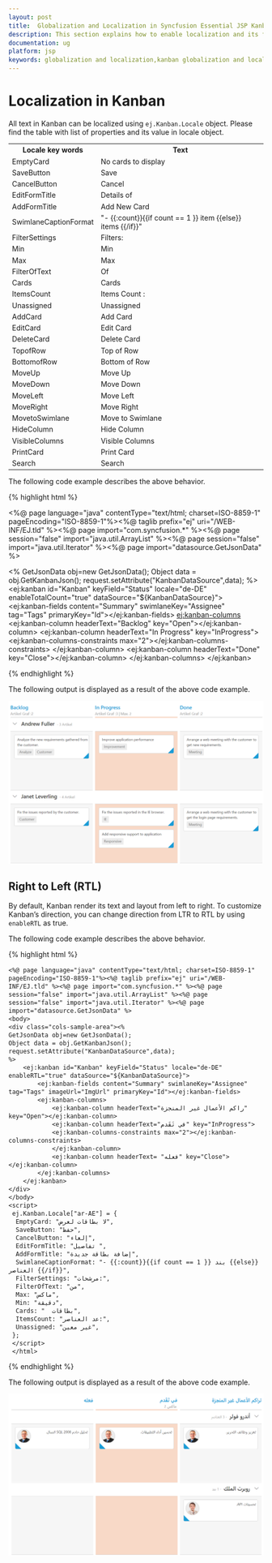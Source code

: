 ```yaml
---
layout: post
title:  Globalization and Localization in Syncfusion Essential JSP Kanban
description: This section explains how to enable localization and its functionalities using the Syncfusion JSP Kanban component.
documentation: ug
platform: jsp
keywords: globalization and localization,kanban globalization and localizationards
---
```


# Localization in Kanban

All text in Kanban can be localized using `ej.Kanban.Locale` object. Please find the table with list of properties and its value in locale object.

<table>
<tr>
<th>
Locale key words </th><th>
Text</th></tr>
<tr>
<td>
EmptyCard
</td><td>
No cards to display
</td></tr>
<tr>
<td>
SaveButton
</td><td>
Save
</td></tr>
<tr>
<td>
CancelButton
</td><td>
Cancel
</td></tr>
<tr>
<td>
EditFormTitle
</td><td>
Details of
</td></tr>
<tr>
<td>
AddFormTitle
</td><td>
Add New Card
</td></tr>
<tr>
<td>
SwimlaneCaptionFormat
</td><td>
"- {{:count}}{{if count == 1 }} item {{else}} items {{/if}}"
</td></tr>
<tr>
<td>
FilterSettings
</td><td>
Filters:
</td></tr>
<tr>
<td>
Min
</td><td>
Min
</td></tr>
<tr>
<td>
Max
</td><td>
Max
</td></tr>
<tr>
<td>
FilterOfText
</td><td>
Of
</td></tr>
<tr>
<td>
Cards
</td><td>
Cards
</td></tr>
<tr>
<td>
ItemsCount
</td><td>
Items Count :
</td></tr>
<tr>
<td>
Unassigned
</td><td>
Unassigned
</td></tr>
<tr>
<td>
AddCard
</td><td>
Add Card
</td></tr>
<tr>
<td>
EditCard
</td><td>
Edit Card
</td></tr>
<tr>
<td>
DeleteCard
</td><td>
Delete Card
</td></tr>
<tr>
<td>
TopofRow
</td><td>
Top of Row
</td></tr>
<tr>
<td>
BottomofRow
</td><td>
Bottom of Row
</td></tr>
<tr>
<td>
MoveUp
</td><td>
Move Up
</td></tr>
<tr>
<td>
MoveDown
</td><td>
Move Down
</td></tr>
<tr>
<td>
MoveLeft
</td><td>
Move Left
</td></tr>
<tr>
<td>
MoveRight
</td><td>
Move Right
</td></tr>
<tr>
<td>
MovetoSwimlane
</td><td>
Move to Swimlane
</td></tr>
<tr>
<td>
HideColumn
</td><td>
Hide Column
</td></tr>
<tr>
<td>
VisibleColumns
</td><td>
Visible Columns
</td></tr>
<tr>
<td>
PrintCard
</td><td>
Print Card
</td></tr>
<tr>
<td>
Search
</td><td>
Search
</td></tr>
</table>

The following code example describes the above behavior.

{% highlight html %}

   <%@ page language="java" contentType="text/html; charset=ISO-8859-1"
    pageEncoding="ISO-8859-1"%><%@ taglib prefix="ej" uri="/WEB-INF/EJ.tld" %><%@ page import="com.syncfusion.*" %><%@ page session="false" import="java.util.ArrayList" %><%@ page session="false" import="java.util.Iterator" %><%@ page import="datasource.GetJsonData" %>
    <body>
	<div class="cols-sample-area"><%
    GetJsonData obj=new GetJsonData();
    Object data = obj.GetKanbanJson();
    request.setAttribute("KanbanDataSource",data);
    %>
		<ej:kanban id="Kanban" keyField="Status" locale="de-DE" enableTotalCount="true" dataSource="${KanbanDataSource}">
			<ej:kanban-fields content="Summary" swimlaneKey="Assignee" tag="Tags" primaryKey="Id"></ej:kanban-fields>
			<ej:kanban-columns>
				<ej:kanban-column headerText="Backlog" key="Open"></ej:kanban-column>
				<ej:kanban-column headerText="In Progress" key="InProgress">
				<ej:kanban-columns-constraints max="2"></ej:kanban-columns-constraints>
				</ej:kanban-column>
				<ej:kanban-column headerText="Done" key="Close"></ej:kanban-column>
			</ej:kanban-columns>
		</ej:kanban>
	</div>
    </body>
    <script>
    ej.Kanban.Locale["de-DE"] = {
        EmptyCard: "Keine Karten angezeigt werden",
        SaveButton: "Speichern",
        CancelButton: "stornieren",
        EditFormTitle: "Details von ",
        AddFormTitle: "Neue Karte hinzufügen",
        SwimlaneCaptionFormat: "- 8 Artikel  Artikel ",
        FilterSettings: "Filter:",
        FilterOfText: "Von",
        Max: "Max.",
        Min: "Min.",
        Cards: "Karten",
        ItemsCount:"Artikel Graf :",
        Unassigned:"Nicht zugewiesen",
    };
    </script>
    </html>

{% endhighlight %}

The following output is displayed as a result of the above code example.

![Localization in JSP kanban control](Localization_images/localization_img1.png)

## Right to Left (RTL)

By default, Kanban render its text and layout from left to right. To customize Kanban’s direction, you can change direction from LTR to RTL by using `enableRTL` as true.

The following code example describes the above behavior.


{% highlight html %}

    <%@ page language="java" contentType="text/html; charset=ISO-8859-1"
    pageEncoding="ISO-8859-1"%><%@ taglib prefix="ej" uri="/WEB-INF/EJ.tld" %><%@ page import="com.syncfusion.*" %><%@ page session="false" import="java.util.ArrayList" %><%@ page session="false" import="java.util.Iterator" %><%@ page import="datasource.GetJsonData" %>
    <body>
	<div class="cols-sample-area"><%
    GetJsonData obj=new GetJsonData();
    Object data = obj.GetKanbanJson();
    request.setAttribute("KanbanDataSource",data);
    %>
		<ej:kanban id="Kanban" keyField="Status" locale="de-DE" enableRTL="true" dataSource="${KanbanDataSource}">
			<ej:kanban-fields content="Summary" swimlaneKey="Assignee" tag="Tags" imageUrl="ImgUrl" primaryKey="Id"></ej:kanban-fields>
			<ej:kanban-columns>
				<ej:kanban-column headerText="راكم الأعمال غير المنجزة" key="Open"></ej:kanban-column>
				<ej:kanban-column headerText="في تَقَدم" key="InProgress">
				<ej:kanban-columns-constraints max="2"></ej:kanban-columns-constraints>
				</ej:kanban-column>
				<ej:kanban-column headerText= "فعله" key="Close"></ej:kanban-column>
			</ej:kanban-columns>
		</ej:kanban>
	</div>
    </body>
    <script>
     ej.Kanban.Locale["ar-AE"] = {
      EmptyCard: "لا بطاقات لعرض",
      SaveButton: "حفظ",
      CancelButton: "إلغاء",
      EditFormTitle: "تفاصيل ",
      AddFormTitle: "إضافة بطاقة جديدة",
      SwimlaneCaptionFormat: "- {{:count}}{{if count == 1 }} بند {{else}} العناصر {{/if}}",
      FilterSettings: "مرشحات:",
      FilterOfText: "من",
      Max: "ماكس",
      Min: "دقيقة",
      Cards: "  بطاقات",
      ItemsCount: "عد العناصر:",
      Unassigned: "غير معين",
     };
     </script>
     </html>

{% endhighlight %}

The following output is displayed as a result of the above code example.

![Right to Left in JSP kanban control](Localization_images/localization_img2.png)

